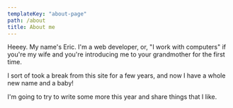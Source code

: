 ```yaml
---
templateKey: "about-page"
path: /about
title: About me
---
```


Heeey. My name's Eric. I'm a web developer, or, "I work with computers" if you're my wife and you're introducing me to your grandmother for the first time.

I sort of took a break from this site for a few years, and now I have a whole new name and a baby!

I'm going to try to write some more this year and share things
that I like.
